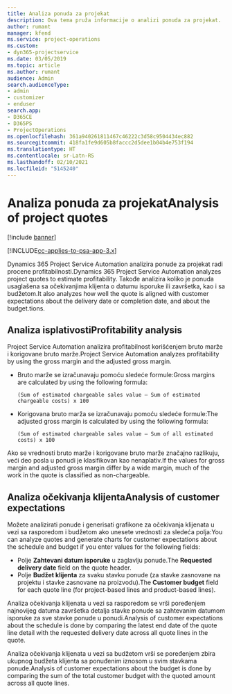 ```yaml
---
title: Analiza ponuda za projekat
description: Ova tema pruža informacije o analizi ponuda za projekat.
author: rumant
manager: kfend
ms.service: project-operations
ms.custom:
- dyn365-projectservice
ms.date: 03/05/2019
ms.topic: article
ms.author: rumant
audience: Admin
search.audienceType:
- admin
- customizer
- enduser
search.app:
- D365CE
- D365PS
- ProjectOperations
ms.openlocfilehash: 361a940261811467c46222c3d58c9504434ec882
ms.sourcegitcommit: 418fa1fe9d605b8faccc2d5dee1b04b4e753f194
ms.translationtype: HT
ms.contentlocale: sr-Latn-RS
ms.lasthandoff: 02/10/2021
ms.locfileid: "5145240"
---
```

# <a name="analysis-of-project-quotes"></a><span data-ttu-id="0dc13-103">Analiza ponuda za projekat</span><span class="sxs-lookup"><span data-stu-id="0dc13-103">Analysis of project quotes</span></span>

[!include [banner](../includes/psa-now-project-operations.md)]

[!INCLUDE[cc-applies-to-psa-app-3.x](../includes/cc-applies-to-psa-app-3x.md)]

<span data-ttu-id="0dc13-104">Dynamics 365 Project Service Automation analizira ponude za projekat radi procene profitabilnosti.</span><span class="sxs-lookup"><span data-stu-id="0dc13-104">Dynamics 365 Project Service Automation analyzes project quotes to estimate profitability.</span></span> <span data-ttu-id="0dc13-105">Takođe analizira koliko je ponuda usaglašena sa očekivanjima klijenta o datumu isporuke ili završetka, kao i sa budžetom.</span><span class="sxs-lookup"><span data-stu-id="0dc13-105">It also analyzes how well the quote is aligned with customer expectations about the delivery date or completion date, and about the budget.tions.</span></span>

## <a name="profitability-analysis"></a><span data-ttu-id="0dc13-106">Analiza isplativosti</span><span class="sxs-lookup"><span data-stu-id="0dc13-106">Profitability analysis</span></span>

<span data-ttu-id="0dc13-107">Project Service Automation analizira profitabilnost korišćenjem bruto marže i korigovane bruto marže.</span><span class="sxs-lookup"><span data-stu-id="0dc13-107">Project Service Automation analyzes profitability by using the gross margin and the adjusted gross margin.</span></span>

- <span data-ttu-id="0dc13-108">Bruto marže se izračunavaju pomoću sledeće formule:</span><span class="sxs-lookup"><span data-stu-id="0dc13-108">Gross margins are calculated by using the following formula:</span></span>

  `
    (Sum of estimated chargeable sales value – Sum of estimated chargeable costs) x 100
  `
- <span data-ttu-id="0dc13-109">Korigovana bruto marža se izračunavaju pomoću sledeće formule:</span><span class="sxs-lookup"><span data-stu-id="0dc13-109">The adjusted gross margin is calculated by using the following formula:</span></span>

  `
    (Sum of estimated chargeable sales value – Sum of all estimated costs) x 100
  `

<span data-ttu-id="0dc13-110">Ako se vrednosti bruto marže i korigovane bruto marže značajno razlikuju, veći deo posla u ponudi je klasifikovan kao nenaplativ.</span><span class="sxs-lookup"><span data-stu-id="0dc13-110">If the values for gross margin and adjusted gross margin differ by a wide margin, much of the work in the quote is classified as non-chargeable.</span></span>

## <a name="analysis-of-customer-expectations"></a><span data-ttu-id="0dc13-111">Analiza očekivanja klijenta</span><span class="sxs-lookup"><span data-stu-id="0dc13-111">Analysis of customer expectations</span></span>

<span data-ttu-id="0dc13-112">Možete analizirati ponude i generisati grafikone za očekivanja klijenata u vezi sa rasporedom i budžetom ako unesete vrednosti za sledeća polja:</span><span class="sxs-lookup"><span data-stu-id="0dc13-112">You can analyze quotes and generate charts for customer expectations about the schedule and budget if you enter values for the following fields:</span></span>

- <span data-ttu-id="0dc13-113">Polje **Zahtevani datum isporuke** u zaglavlju ponude.</span><span class="sxs-lookup"><span data-stu-id="0dc13-113">The **Requested delivery date** field on the quote header.</span></span>
- <span data-ttu-id="0dc13-114">Polje **Budžet klijenta** za svaku stavku ponude (za stavke zasnovane na projektu i stavke zasnovane na proizvodu).</span><span class="sxs-lookup"><span data-stu-id="0dc13-114">The **Customer budget** field for each quote line (for project-based lines and product-based lines).</span></span>

<span data-ttu-id="0dc13-115">Analiza očekivanja klijenata u vezi sa rasporedom se vrši poređenjem najnovijeg datuma završetka detalja stavke ponude sa zahtevanim datumom isporuke za sve stavke ponude u ponudi.</span><span class="sxs-lookup"><span data-stu-id="0dc13-115">Analysis of customer expectations about the schedule is done by comparing the latest end date of the quote line detail with the requested delivery date across all quote lines in the quote.</span></span>

<span data-ttu-id="0dc13-116">Analiza očekivanja klijenata u vezi sa budžetom vrši se poređenjem zbira ukupnog budžeta klijenta sa ponuđenim iznosom u svim stavkama ponude.</span><span class="sxs-lookup"><span data-stu-id="0dc13-116">Analysis of customer expectations about the budget is done by comparing the sum of the total customer budget with the quoted amount across all quote lines.</span></span>
